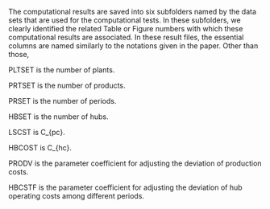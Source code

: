 The computational results are saved into six subfolders named by the data sets that are used for the computational tests.  In these subfolders, we clearly identified the related Table or Figure numbers with which these computational results are associated.  In these result files, the essential columns are named similarly to the notations given in the paper. Other than those,

PLTSET is the number of plants. 

PRTSET is the number of products.

PRSET is the number of periods.

HBSET is the number of hubs.

LSCST is C_{pc}.

HBCOST is C_{hc}.

PRODV is the parameter coefficient for adjusting the deviation of production costs.

HBCSTF is the parameter coefficient for adjusting the deviation of hub operating costs among different periods.


